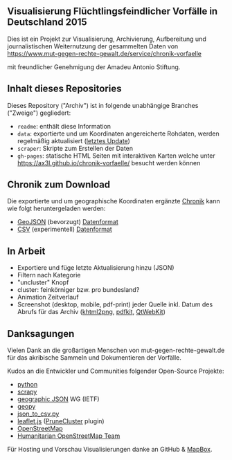 Visualisierung Flüchtlingsfeindlicher Vorfälle in Deutschland 2015
------------------------------------------------------------------

Dies ist ein Projekt zur Visualisierung, Archivierung, Aufbereitung
und journalistischen Weiternutzung der gesammelten Daten von
  https://www.mut-gegen-rechte-gewalt.de/service/chronik-vorfaelle

mit freundlicher Genehmigung der Amadeu Antonio Stiftung.


## Inhalt dieses Repositories

Dieses Repository ("Archiv") ist in folgende unabhängige Branches
("Zweige") gegliedert:

- `readme`: enthält diese Information
- `data`: exportierte und um Koordinaten angereicherte Rohdaten,
          werden regelmäßig aktualisiert
          ([letztes Update](https://github.com/ax3l/chronik-vorfaelle/commits/data))
- `scraper`: Skripte zum Erstellen der Daten
- `gh-pages`: statische HTML Seiten mit interaktiven Karten welche
              unter https://ax3l.github.io/chronik-vorfaelle/
              besucht werden können


## Chronik zum Download

Die exportierte und um geographische Koordinaten ergänzte
[Chronik](https://www.mut-gegen-rechte-gewalt.de/service/chronik-vorfaelle)
kann wie folgt heruntergeladen werden:

- [GeoJSON](https://raw.githubusercontent.com/ax3l/chronik-vorfaelle/data/vorfaelle.geojson)
  (bevorzugt) [Datenformat](http://geojson.org/)
- [CSV](https://raw.githubusercontent.com/ax3l/chronik-vorfaelle/data/vorfaelle.csv)
  (experimentell) [Datenformat](https://de.wikipedia.org/wiki/CSV_%28Dateiformat%29)


## In Arbeit

- Exportiere und füge letzte Aktualisierung hinzu (JSON)
- Filtern nach Kategorie
- "uncluster" Knopf
- cluster: feinkörniger bzw. pro bundesland?
- Animation Zeitverlauf
- Screenshot (desktop, mobile, pdf-print) jeder Quelle
  inkl. Datum des Abrufs für das Archiv
  ([khtml2png](http://khtml2png.sourceforge.net/),
   [pdfkit](https://pypi.python.org/pypi/pdfkit/0.4.1),
   [QtWebKit](https://webscraping.com/blog/Webpage-screenshots-with-webkit/))


## Danksagungen

Vielen Dank an die großartigen Menschen von mut-gegen-rechte-gewalt.de
für das akribische Sammeln und Dokumentieren der Vorfälle.

Kudos an die Entwickler und Communities folgender Open-Source Projekte:
- [python](http://python.org)
- [scrapy](http://scrapy.org)
- [geographic JSON](http://geojson.org) WG (IETF)
- [geopy](https://github.com/geopy/geopy)
- [json_to_csv.py](https://github.com/vinay20045/json-to-csv)
- [leaflet.js](http://leafletjs.com) ([PruneCluster](https://github.com/SINTEF-9012/PruneCluster) plugin)
- [OpenStreetMap](http://openstreetmap.org)
- [Humanitarian OpenStreetMap Team](http://hot.openstreetmap.org/)

Für Hosting und Vorschau Visualisierungen danke an GitHub &
[MapBox](http://mapbox.com).
